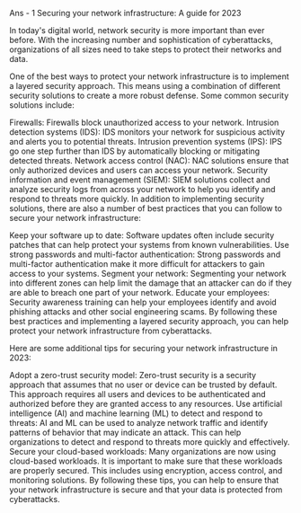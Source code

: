 Ans - 1 Securing your network infrastructure: A guide for 2023

In today's digital world, network security is more important than ever before. With the increasing number and sophistication of cyberattacks, organizations of all sizes need to take steps to protect their networks and data.

One of the best ways to protect your network infrastructure is to implement a layered security approach. This means using a combination of different security solutions to create a more robust defense. Some common security solutions include:

Firewalls: Firewalls block unauthorized access to your network.
Intrusion detection systems (IDS): IDS monitors your network for suspicious activity and alerts you to potential threats.
Intrusion prevention systems (IPS): IPS go one step further than IDS by automatically blocking or mitigating detected threats.
Network access control (NAC): NAC solutions ensure that only authorized devices and users can access your network.
Security information and event management (SIEM): SIEM solutions collect and analyze security logs from across your network to help you identify and respond to threats more quickly.
In addition to implementing security solutions, there are also a number of best practices that you can follow to secure your network infrastructure:

Keep your software up to date: Software updates often include security patches that can help protect your systems from known vulnerabilities.
Use strong passwords and multi-factor authentication: Strong passwords and multi-factor authentication make it more difficult for attackers to gain access to your systems.
Segment your network: Segmenting your network into different zones can help limit the damage that an attacker can do if they are able to breach one part of your network.
Educate your employees: Security awareness training can help your employees identify and avoid phishing attacks and other social engineering scams.
By following these best practices and implementing a layered security approach, you can help protect your network infrastructure from cyberattacks.

Here are some additional tips for securing your network infrastructure in 2023:

Adopt a zero-trust security model: Zero-trust security is a security approach that assumes that no user or device can be trusted by default. This approach requires all users and devices to be authenticated and authorized before they are granted access to any resources.
Use artificial intelligence (AI) and machine learning (ML) to detect and respond to threats: AI and ML can be used to analyze network traffic and identify patterns of behavior that may indicate an attack. This can help organizations to detect and respond to threats more quickly and effectively.
Secure your cloud-based workloads: Many organizations are now using cloud-based workloads. It is important to make sure that these workloads are properly secured. This includes using encryption, access control, and monitoring solutions.
By following these tips, you can help to ensure that your network infrastructure is secure and that your data is protected from cyberattacks.
